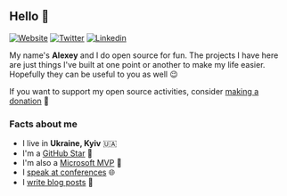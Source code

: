 ## Hello 👋

[![Website](https://img.shields.io/badge/website-FFA500?style=for-the-badge&logo=rss&logoColor=white)](https://tyrrrz.me)
[![Twitter](https://img.shields.io/badge/Twitter-1DA1F2?style=for-the-badge&logo=twitter&logoColor=white)](https://twitter.com/tyrrrz)
[![Linkedin](https://img.shields.io/badge/LinkedIn-0077B5?style=for-the-badge&logo=linkedin&logoColor=white)](https://www.linkedin.com/in/tyrrrz)

My name's **Alexey** and I do open source for fun. The projects I have here are just things I've built at one point or another to make my life easier. Hopefully they can be useful to you as well 😉

If you want to support my open source activities, consider [making a donation](https://tyrrrz.me/donate) 💛

### Facts about me

- I live in **Ukraine, Kyiv** 🇺🇦
- I'm a [GitHub Star](https://stars.github.com/profiles/Tyrrrz) 🌟
- I'm also a [Microsoft MVP](https://mvp.microsoft.com/en-us/PublicProfile/5004136) 🗻
- I [speak at conferences](https://tyrrrz.me/talks) 🌐
- I [write blog posts](https://tyrrrz.me/blog) 📝
